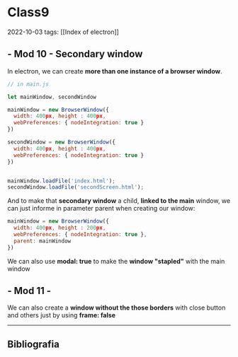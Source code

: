 # Class9
2022-10-03
tags: [[Index of electron]]

## - Mod 10 - Secondary window

In electron, we can create **more than one instance of a browser window**.

~~~js
// in main.js

let mainWindow, secondWindow

mainWindow = new BrowserWindow({
  width: 400px, height : 400px,
  webPreferences: { nodeIntegration: true }
})

secondWindow = new BrowserWindow({
  width: 400px, height : 400px,
  webPreferences: { nodeIntegration: true }
})


mainWindow.loadFile('index.html');
secondWindow.loadFile('secondScreen.html');
~~~

And to make that **secondary window** a child, **linked to the main** window, we can just informe in parameter parent when creating our window:

~~~js
mainWindow = new BrowserWindow({
  width: 400px, height : 200px,
  webPreferences: { nodeIntegration: true },
  parent: mainWindow
})
~~~

We can also use **modal: true** to make the **window "stapled"** with the main window

## - Mod 11 - 

We can also create a **window without the those borders** with close button and others just by using **frame: false**

-----------------------------------------------
## Bibliografia